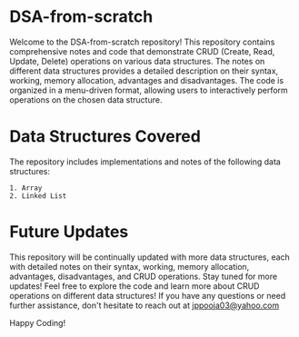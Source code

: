 # DSA-from-scratch 

Welcome to the DSA-from-scratch repository! This repository contains comprehensive notes and code that demonstrate CRUD (Create, Read, Update, Delete) operations on various data structures. The notes on different data structures provides a detailed description on their syntax, working, memory allocation, advantages and disadvantages. The code is organized in a menu-driven format, allowing users to interactively perform operations on the chosen data structure.

# Data Structures Covered 
The repository includes implementations and notes of the following data structures:

    1. Array
    2. Linked List


# Future Updates
This repository will be continually updated with more data structures, each with detailed notes on their syntax, working, memory allocation, advantages, disadvantages, and CRUD operations. Stay tuned for more updates!
Feel free to explore the code and learn more about CRUD operations on different data structures! If you have any questions or need further assistance, don't hesitate to reach out at jppooja03@yahoo.com

Happy Coding!